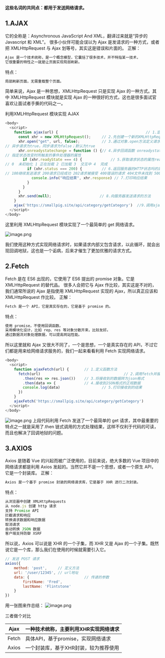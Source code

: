 **这些名词的共同点：都用于发送网络请求。**

## 1.AJAX
它的全称是：Asynchronous JavaScript And XML，翻译过来就是“异步的 Javascript 和 XML”。
很多小伙伴可能会误以为 Ajax 是发请求的一种方式，或者把 XMLHttpRequest 与 Ajax 划等号，其实这是错误和片面的。
正解：
```javascript
Ajax 是一个技术统称，是一个概念模型，它囊括了很多技术，并不特指某一技术，
它很重要的特性之一就是让页面实现局部刷新。
```
特点：
```javascript
局部刷新页面，无需重载整个页面。
```
简单来说，Ajax 是一种思想，XMLHttpRequest 只是实现 Ajax 的一种方式。其中 XMLHttpRequest 模块就是实现 Ajax 的一种很好的方式，这也是很多面试官喜欢让面试者手撕的代码之一。

利用XMLHttpRequest 模块实现 AJAX
```javascript
<body>
  <script>
    function ajax(url) {										// 1.定义AJAX函数 参数为url地址
      const xhr = new XMLHttpRequest();     // 2.先创建一个新的XMLHttpRequest对象
      xhr.open("get", url, false);          // 3.通过对象.open方法定义请求方式请求地址同步异步
// 异步请求为true，同步请求为false；默认为true
      xhr.onreadystatechange = function () {// 4.异步回调函数 onreadystatechange
// 指定状态改变时所触发的事件处理器的属性
        if (xhr.readyState === 4) {   			// 5.获取请求状态的属性readyState
// 0  未初始化 1 正在加载 2 已加载 3  交互中 4  完成
          if (xhr.status === 200) {         // 6.返回服务器的HTTP状态吗的属性status
// 100继续发送请求 200请求已经成功 202请求被接受 400错误的请求 404文件未找到 500内部服务器错误
            console.info("响应结果", xhr.response) // 7.打印响应结果
          }
        }
      }
      xhr.send(null);                      // 8.向服务器发送请求的方法
    }
    ajax('https://smallpig.site/api/category/getCategory')  //9.调用ajax并传递url地址
  </script>
</body>
```
这里利用 XMLHttpRequest 模块实现了一个最简单的 get 网络请求。

![image.png](/3.png "接收响应结果")

我们使用这种方式实现网络请求时，如果请求内部又包含请求，以此循环，就会出现回调地狱，这也是一个诟病，后来才催生了更加优雅的请求方式。  
## 2.Fetch
Fetch 是在 ES6 出现的，它使用了 ES6 提出的 promise 对象。它是 XMLHttpRequest 的替代品。
很多人会把它与 Ajax 作比较，其实这是不对的，我们通常所说的 Ajax 是指使用 XMLHttpRequest 实现的 Ajax，所以真正应该和 XMLHttpRequest 作比较。
正解：
```javascript
Fetch 是一个 API，它是真实存在的，它是基于 promise 的。
```

 特点：
```javascript
使用 promise，不使用回调函数。
采用模块化设计，比如 rep、res 等对象分散开来，比较友好。
通过数据流对象处理数据，可以提高网站性能。
```
所以这里就和 Ajax 又很大不同了，一个是思想，一个是真实存在的 API，不过它们都是用来给网络请求服务的，我们一起来看看利用 Fetch 实现网络请求。
```javascript
<body>
  <script>
    function ajaxFetch(url) {       // 1.定义函数方法
      fetch(url)									  // 2.调用fetch并接收url参数
        .then(res => res.json())    // 3.将接收到的数据转为json格式
        .then(data => {             // 4.接收到JSON格式的正规数据 
        console.log(data)				    // 5.打印接收到的结果
      })
    }
    ajaxFetch('https://smallpig.site/api/category/getCategory')
  </script>
</body>
```
![image.png](/4.png "接收响应结果")
上段代码利用 Fetch 发送了一个最简单的 get 请求，其中最重要的特点之一就是采用了.then 链式调用的方式处理结果，这样不仅利于代码的可读，而且也解决了回调地狱的问题。

## 3.AXIOS
Axios 是随着 Vue 的兴起而被广泛使用的，目前来说，绝大多数的 Vue 项目中的网络请求都是利用 Axios 发起的。当然它并不是一个思想，或者一个原生 API，它是一个封装库。
正解：
```javascript
Axios 是一个基于 promise 封装的网络请求库，它是基于 XHR 进行二次封装。
```
特点：
```javascript
从浏览器中创建 XMLHttpRequests
从 node.js 创建 http 请求
支持 Promise API
拦截请求和响应
转换请求数据和响应数据
取消请求
自动转换 JSON 数据
客户端支持防御 XSRF
```
所以说，Axios 可以说是 XHR 的一个子集，而 XHR 又是 Ajax 的一个子集。既然说它是一个库，那么我们在使用的时候就需要引入它。
```javascript
// 发送 POST 请求
axios({
    method: 'post',     // 定义方法
    url: '/user/12345', // url地址
    data: {							// 传递的参数
        firstName: 'Fred',
        lastName: 'Flintstone'
    }
})
```
用一张图来作总结：
![image.png](/5.png)

三者做个对比

| Ajax | 一种技术统称，主要利用XHR实现网络请求 |
| --- | --- |
| Fetch | 具体API，基于promise，实现网络请求 |
| Axios | 一个封装库，基于XHR封装，较为推荐使用 |


